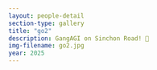 ```yaml
---
layout: people-detail
section-type: gallery
title: "go2"
description: GangAGI on Sinchon Road! 🐶
img-filename: go2.jpg
year: 2025
---
```

